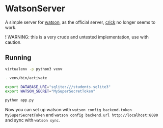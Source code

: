 # WatsonServer

A simple server for [watson](https://github.com/TailorDev/Watson), as the
official server, [crick](https://github.com/TailorDev/crick) no longer seems to
work.

! WARNING: this is a very crude and untested implementation, use with caution.

## Running

```sh
virtualenv -p python3 venv

. venv/bin/activate

export DATABASE_URI="sqlite:///students.sqlite3"
export WATSON_SECRET="MySuperSecretToken"

python app.py
```

Now you can set up watson with `watson config backend.token MySuperSecretToken`
and `watson config backend.url http://localhost:8080` and sync with `watson
sync`.
